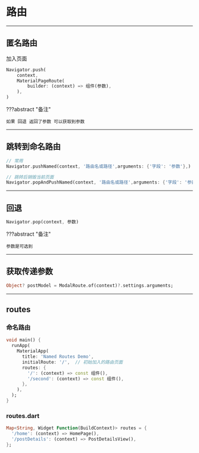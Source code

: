 # 路由


---
## 匿名路由

加入页面

```dart
Navigator.push(
    context,
    MaterialPageRoute(
        builder: (context) => 组件(参数),
    ),
)
```

???abstract "备注"

    如果 回退 返回了参数 可以获取到参数

---
## 跳转到命名路由

```dart
// 常用
Navigator.pushNamed(context, '路由名或路径',arguments: {'字段': '参数'},)

// 跳转后销毁当前页面
Navigator.popAndPushNamed(context, '路由名或路径',arguments: {'字段': '参数'},)
```

---
## 回退


```dart
Navigator.pop(context, 参数)
```

???abstract "备注"

    参数是可选到

---
## 获取传递参数

```dart
Object? postModel = ModalRoute.of(context)?.settings.arguments;
```

---
## routes
### 命名路由


```dart
void main() {
  runApp(
    MaterialApp(
      title: 'Named Routes Demo',
      initialRoute: '/',  // 初始加入的路由页面
      routes: {
        '/': (context) => const 组件(),
        '/second': (context) => const 组件(),
      },
    ),
  );
}
```

### routes.dart

```dart title="routes.dart"
Map<String, Widget Function(BuildContext)> routes = {
  '/home': (context) => HomePage(),
  '/postDetails': (context) => PostDetailsView(),
};
```

